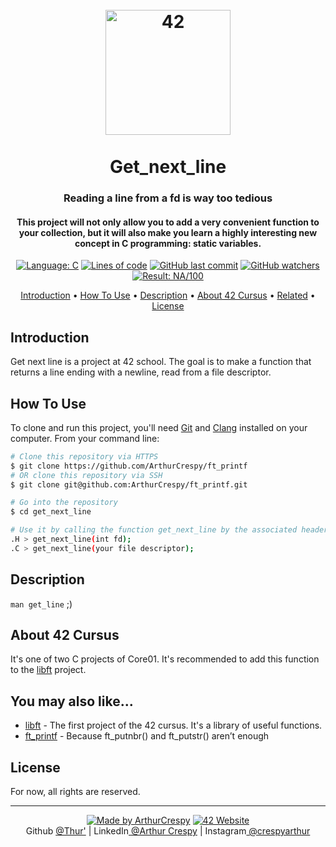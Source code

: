 <h1 align="center">
  <br>
  <a href="http://www.github.com/ArthurCrespy"><img src="https://42.fr/wp-content/uploads/2021/05/42-Final-sigle-seul.svg" alt="42" width="200"></a>
  <br><br>
  Get_next_line
  <br>
</h1>

<h3 align="center">Reading a line from a fd is way too tedious</h3>

<h4 align="center">This project will not only allow you to add a very convenient function to your collection, but it will also make you learn a highly interesting new concept in C programming: static variables.</a></h4>

<p align="center">
    <a href="https://github.com/ArthurCrespy/get_next_line/search?l=c"> <img alt="Language: C" src="https://img.shields.io/badge/language-C-orange"></a>
    <a href="https://github.com/ArthurCrespy/get_next_line"> <img alt="Lines of code" src="https://img.shields.io/tokei/lines/github/ArthurCrespy/get_next_line"></a>
    <a href="https://github.com/ArthurCrespy/get_next_line/commits"> <img alt="GitHub last commit" src="https://img.shields.io/github/last-commit/ArthurCrespy/get_next_line?color=yellow"></a>
    <a href="https://github.com/ArthurCrespy/get_next_line/watchers"> <img alt="GitHub watchers" src="https://img.shields.io/github/watchers/ArthurCrespy/get_next_line?color=pink"></a>
    <a href="https://projects.intra.42.fr/42cursus-get_next_line/acrespy"> <img alt="Result: NA/100" src="https://img.shields.io/badge/result-NA/100-brightgreen"></a>

</p>

<p align="center">
  <a href="#introduction">Introduction</a> •
  <a href="#how-to-use">How To Use</a> •
  <a href="#description">Description</a> •
  <a href="#about-42-cursus">About 42 Cursus</a> •
  <a href="#you-may-also-like">Related</a> •
  <a href="#license">License</a>
</p>

## Introduction

Get next line is a project at 42 school. The goal is to make a function that returns a line ending with a newline, read from a file descriptor.

## How To Use

To clone and run this project, you'll need [Git](https://git-scm.com) and [Clang](https://clang.llvm.org/) installed on your computer. From your command line:

```bash
# Clone this repository via HTTPS
$ git clone https://github.com/ArthurCrespy/ft_printf
# OR clone this repository via SSH
$ git clone git@github.com:ArthurCrespy/ft_printf.git

# Go into the repository
$ cd get_next_line

# Use it by calling the function get_next_line by the associated header get_next_line.h
.H > get_next_line(int fd);
.C > get_next_line(your file descriptor);
```

## Description

```man get_line``` ;)

## About 42 Cursus

It's one of two C projects of Core01. It's recommended to add this function to the <a href="https://github.com/ArthurCrespy/libft">libft</a> project.

## You may also like...

- [libft](https://github.com/ArthurCrespy/libft) - The first project of the 42 cursus. It's a library of useful functions.
- [ft_printf](https://github.com/ArthurCrespy/ft_printf) - Because ft_putnbr() and ft_putstr() aren’t enough

## License

For now, all rights are reserved.

---
<p align="center">
    <a href="https://github.com/ArthurCrespy"> <img alt="Made by ArthurCrespy" src="https://img.shields.io/badge/made%20by-ArthurCrespy-blue"></a>
    <a href="https://42.fr"><img alt="42 Website" src="https://img.shields.io/badge/website-42.fr-blue"></a>
    <br>
    Github <a href="https://github.com/ArthurCrespy" target="_blank">@Thur'</a> |
    LinkedIn<a href="https://fr.linkedin.com/in/crespyarthur" target="_blank"> @Arthur Crespy</a> |
    Instagram<a href="https://instagram.com/arthurcrespy" target="_blank"> @crespyarthur</a> 
</p>
